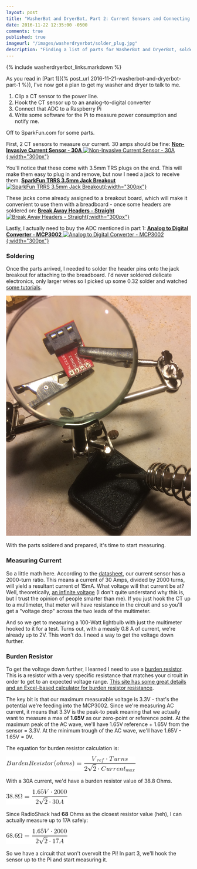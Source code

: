 ```yaml
---
layout: post
title: "WasherBot and DryerBot, Part 2: Current Sensors and Connecting Them to the ADC"
date: 2016-11-22 12:35:00 -0500
comments: true
published: true
imageurl: "/images/washerdryerbot/solder_plug.jpg"
description: "Finding a list of parts for WasherBot and DryerBot, soldering, and starting a circuit for the Pi"
---
```


{% include washerdryerbot_links.markdown %}

As you read in [Part 1]({% post_url 2016-11-21-washerbot-and-dryerbot-part-1 %}), I've now got a plan to get my washer and dryer to talk to me.

1. Clip a CT sensor to the power line.
2. Hook the CT sensor up to an analog-to-digital converter
3. Connect that ADC to a Raspberry Pi
4. Write some software for the Pi to measure power consumption and notify me.

Off to SparkFun.com for some parts.

First, 2 CT sensors to measure our current. 30 amps should be fine:
[__Non-Invasive Current Sensor - 30A__
![Non-Invasive Current Sensor - 30A](https://cdn.sparkfun.com//assets/parts/6/2/6/2/11005-01a.jpg){:width="300px"}](https://www.sparkfun.com/products/11005)

You'll notice that these come with 3.5mm TRS plugs on the end. This will make them easy to plug in and remove, but now I need a jack to receive them.
[__SparkFun TRRS 3.5mm Jack Breakout__
![SparkFun TRRS 3.5mm Jack Breakout](https://cdn.sparkfun.com//assets/parts/7/5/4/6/11570-01.jpg){:width="300px"}](https://www.sparkfun.com/products/11570)

These jacks come already assigned to a breakout board, which will make it convenient to use them with a breadboard - once some headers are soldered on:
[__Break Away Headers - Straight__
![Break Away Headers - Straight](https://cdn.sparkfun.com//assets/parts/1/0/6/00116-02-L.jpg){:width="300px"}](https://www.sparkfun.com/products/116)

Lastly, I actually need to buy the ADC mentioned in part 1:
[__Analog to Digital Converter - MCP3002__
![Analog to Digital Converter - MCP3002](https://cdn.sparkfun.com//assets/parts/1/7/7/0/08636-03-L.jpg){:width="300px"}](https://www.sparkfun.com/products/8636)

### Soldering

Once the parts arrived, I needed to solder the header pins onto the jack breakout for attaching to the breadboard. I'd never soldered delicate electronics, only larger wires so I picked up some 0.32 solder and watched [some tutorials](https://www.youtube.com/watch?v=f95i88OSWB4).

![soldering headers onto the jack](/images/washerdryerbot/solder_plug.jpg)

With the parts soldered and prepared, it's time to start measuring.

### Measuring Current ###

So a little math here. According to the [datasheet](http://cdn.sparkfun.com/datasheets/Sensors/Current/ECS1030-L72-SPEC.pdf), our current sensor has a 2000-turn ratio. This means a current of 30 Amps, divided by 2000 turns, will yield a resultant current of 15mA. What voltage will that current be at? Well, theoretically, [an infinite voltage](http://electronics.stackexchange.com/a/151317) (I don't quite understand why this is, but I trust the opinion of people smarter than me). If you just hook the CT up to a multimeter, that meter will have resistance in the circuit and so you'll get a "voltage drop" across the two leads of the multimeter.

And so we get to measuring a 100-Watt lightbulb with just the multimeter hooked to it for a test. Turns out, with a measly 0.8 A of current, we're already up to 2V. This won't do. I need a way to get the voltage down further.

### Burden Resistor 

To get the voltage down further, I learned I need to use a [burden resistor](https://openenergymonitor.org/emon/buildingblocks/ct-sensors-interface). This is a resistor with a very specific resistance that matches your circuit in order to get to an expected voltage range. [This site has some great details and an Excel-based calculator for burden resistor resistance](https://openenergymonitor.org/emon/buildingblocks/ct-sensors-interface).

The key bit is that our maximum measurable voltage is 3.3V - that's the potential we're feeding into the MCP3002. Since we're measuring AC current, it means that 3.3V is the peak-to peak meaning that we actually want to measure a max of __1.65V__ as our zero-point or reference point. At the maximum peak of the AC wave, we'll have 1.65V reference + 1.65V from the sensor = 3.3V. At the minimum trough of the AC wave, we'll have 1.65V - 1.65V = 0V.

The equation for burden resistor calculation is:

![](/images/washerdryerbot/eqn1.gif)

With a 30A current, we'd have a burden resistor value of 38.8 Ohms.

![](/images/washerdryerbot/eqn2.gif)

Since RadioShack had __68__ Ohms as the closest resistor value (heh), I can actually measure up to 17A safely:

![](/images/washerdryerbot/eqn3.gif)

So we have a circuit that won't overvolt the Pi! In part 3, we'll hook the sensor up to the Pi and start measuring it.





